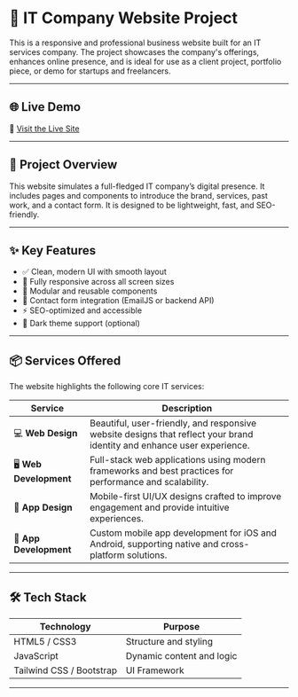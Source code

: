 # 💼 IT Company Website Project

This is a responsive and professional business website built for an IT services company. The project showcases the company's offerings, enhances online presence, and is ideal for use as a client project, portfolio piece, or demo for startups and freelancers.

---

## 🌐 Live Demo

🚀 [Visit the Live Site](https://your-deployment-link.com)

---

## 🧾 Project Overview

This website simulates a full-fledged IT company’s digital presence. It includes pages and components to introduce the brand, services, past work, and a contact form. It is designed to be lightweight, fast, and SEO-friendly.

---

## ✨ Key Features

- ✅ Clean, modern UI with smooth layout
- 📱 Fully responsive across all screen sizes
- 🧩 Modular and reusable components
- 📧 Contact form integration (EmailJS or backend API)
- ⚡ SEO-optimized and accessible
- 🌙 Dark theme support (optional)

---

## 📦 Services Offered

The website highlights the following core IT services:

| Service           | Description |
|-------------------|-------------|
| 💻 **Web Design**     | Beautiful, user-friendly, and responsive website designs that reflect your brand identity and enhance user experience. |
| 🖥️ **Web Development** | Full-stack web applications using modern frameworks and best practices for performance and scalability. |
| 📱 **App Design**     | Mobile-first UI/UX designs crafted to improve engagement and provide intuitive experiences. |
| 📲 **App Development** | Custom mobile app development for iOS and Android, supporting native and cross-platform solutions. |

---

## 🛠 Tech Stack

| Technology    | Purpose                        |
|---------------|--------------------------------|
| HTML5 / CSS3  | Structure and styling          |
| JavaScript    | Dynamic content and logic      |
| Tailwind CSS / Bootstrap | UI Framework        |
---
